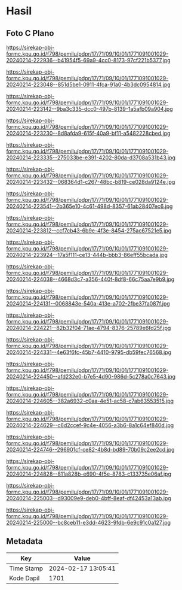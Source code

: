 # Hasil

## Foto C Plano

https://sirekap-obj-formc.kpu.go.id/f798/pemilu/pdpr/17/71/09/10/01/1771091001029-20240214-222936--b41954f5-69a9-4cc0-8173-97cf221b5377.jpg

https://sirekap-obj-formc.kpu.go.id/f798/pemilu/pdpr/17/71/09/10/01/1771091001029-20240214-223048--851d5be1-0911-4fca-91a0-4b3dc0954814.jpg

https://sirekap-obj-formc.kpu.go.id/f798/pemilu/pdpr/17/71/09/10/01/1771091001029-20240214-223142--9ba3c335-dcc0-497b-8139-1a5afb09a904.jpg

https://sirekap-obj-formc.kpu.go.id/f798/pemilu/pdpr/17/71/09/10/01/1771091001029-20240214-223230--8d8afda9-615f-40a9-bf11-a5482228cbed.jpg

https://sirekap-obj-formc.kpu.go.id/f798/pemilu/pdpr/17/71/09/10/01/1771091001029-20240214-223335--275033be-e391-4202-80da-d3708a531b43.jpg

https://sirekap-obj-formc.kpu.go.id/f798/pemilu/pdpr/17/71/09/10/01/1771091001029-20240214-223432--068364d1-c267-48bc-b819-ce028da9124e.jpg

https://sirekap-obj-formc.kpu.go.id/f798/pemilu/pdpr/17/71/09/10/01/1771091001029-20240214-223541--2b365e10-4c61-498d-8357-61ab28407ec6.jpg

https://sirekap-obj-formc.kpu.go.id/f798/pemilu/pdpr/17/71/09/10/01/1771091001029-20240214-223812--ccf7cb43-6b9e-4f3e-8454-275ac67521e5.jpg

https://sirekap-obj-formc.kpu.go.id/f798/pemilu/pdpr/17/71/09/10/01/1771091001029-20240214-223924--17a5f111-ce13-444b-bbb3-86eff55bcada.jpg

https://sirekap-obj-formc.kpu.go.id/f798/pemilu/pdpr/17/71/09/10/01/1771091001029-20240214-224038--4668d3c7-a356-440f-8df8-66c75aa7e9b9.jpg

https://sirekap-obj-formc.kpu.go.id/f798/pemilu/pdpr/17/71/09/10/01/1771091001029-20240214-224131--0068843e-540a-413e-a702-2fbe37fa087f.jpg

https://sirekap-obj-formc.kpu.go.id/f798/pemilu/pdpr/17/71/09/10/01/1771091001029-20240214-224221--82b32f04-71ae-4794-8376-25789e6fd25f.jpg

https://sirekap-obj-formc.kpu.go.id/f798/pemilu/pdpr/17/71/09/10/01/1771091001029-20240214-224331--4e63f6fc-45b7-4410-9795-db59fec76568.jpg

https://sirekap-obj-formc.kpu.go.id/f798/pemilu/pdpr/17/71/09/10/01/1771091001029-20240214-224450--afd232e0-b7e5-4d90-986d-5c278a0c7643.jpg

https://sirekap-obj-formc.kpu.go.id/f798/pemilu/pdpr/17/71/09/10/01/1771091001029-20240214-224605--382a6932-c0aa-4e51-ac58-c7ab63553515.jpg

https://sirekap-obj-formc.kpu.go.id/f798/pemilu/pdpr/17/71/09/10/01/1771091001029-20240214-224629--c6d2ccef-9c4e-4056-a3b6-8a1c64ef840d.jpg

https://sirekap-obj-formc.kpu.go.id/f798/pemilu/pdpr/17/71/09/10/01/1771091001029-20240214-224746--296901cf-ce82-4b8d-bd89-70b09c2ee2cd.jpg

https://sirekap-obj-formc.kpu.go.id/f798/pemilu/pdpr/17/71/09/10/01/1771091001029-20240214-224828--811a828b-e690-4f5e-8783-c133735e06af.jpg

https://sirekap-obj-formc.kpu.go.id/f798/pemilu/pdpr/17/71/09/10/01/1771091001029-20240214-225003--d93009e9-deb0-4bff-8eaf-df42453a13ab.jpg

https://sirekap-obj-formc.kpu.go.id/f798/pemilu/pdpr/17/71/09/10/01/1771091001029-20240214-225000--bc8ceb11-e3dd-4623-9fdb-6e9c91c0a127.jpg


## Metadata

| Key        | Value               |
| ---------- | ------------------- |
| Time Stamp | 2024-02-17 13:05:41 |
| Kode Dapil | 1701                |



